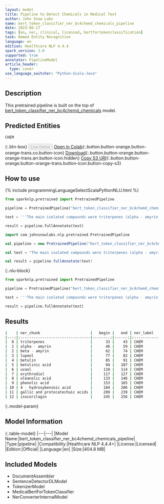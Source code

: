 ```yaml
---
layout: model
title: Pipeline to Detect Chemicals in Medical Text
author: John Snow Labs
name: bert_token_classifier_ner_bc4chemd_chemicals_pipeline
date: 2023-06-17
tags: [en, ner, clinical, licensed, bertfortokenclassification]
task: Named Entity Recognition
language: en
edition: Healthcare NLP 4.4.4
spark_version: 3.0
supported: true
annotator: PipelineModel
article_header:
  type: cover
use_language_switcher: "Python-Scala-Java"
---
```


## Description

This pretrained pipeline is built on the top of [bert_token_classifier_ner_bc4chemd_chemicals](https://nlp.johnsnowlabs.com/2022/07/25/bert_token_classifier_ner_bc4chemd_chemicals_en_3_0.html) model.

## Predicted Entities

`CHEM`



{:.btn-box}
<button class="button button-orange" disabled>Live Demo</button>
[Open in Colab](https://colab.research.google.com/github/JohnSnowLabs/spark-nlp-workshop/blob/master/healthcare-nlp/07.0.Pretrained_Clinical_Pipelines.ipynb){:.button.button-orange.button-orange-trans.co.button-icon}
[Download](https://s3.amazonaws.com/auxdata.johnsnowlabs.com/clinical/models/bert_token_classifier_ner_bc4chemd_chemicals_pipeline_en_4.4.4_3.0_1686998780908.zip){:.button.button-orange.button-orange-trans.arr.button-icon.hidden}
[Copy S3 URI](s3://auxdata.johnsnowlabs.com/clinical/models/bert_token_classifier_ner_bc4chemd_chemicals_pipeline_en_4.4.4_3.0_1686998780908.zip){:.button.button-orange.button-orange-trans.button-icon.button-copy-s3}

## How to use

<div class="tabs-box" markdown="1">
{% include programmingLanguageSelectScalaPythonNLU.html %}

```python
from sparknlp.pretrained import PretrainedPipeline

pipeline = PretrainedPipeline("bert_token_classifier_ner_bc4chemd_chemicals_pipeline", "en", "clinical/models")

text = '''The main isolated compounds were triterpenes (alpha - amyrin, beta - amyrin, lupeol, betulin, betulinic acid, uvaol, erythrodiol and oleanolic acid) and phenolic acid derivatives from 4 - hydroxybenzoic acid (gallic and protocatechuic acids and isocorilagin).'''

result = pipeline.fullAnnotate(text)
```
```scala
import com.johnsnowlabs.nlp.pretrained.PretrainedPipeline

val pipeline = new PretrainedPipeline("bert_token_classifier_ner_bc4chemd_chemicals_pipeline", "en", "clinical/models")

val text = "The main isolated compounds were triterpenes (alpha - amyrin, beta - amyrin, lupeol, betulin, betulinic acid, uvaol, erythrodiol and oleanolic acid) and phenolic acid derivatives from 4 - hydroxybenzoic acid (gallic and protocatechuic acids and isocorilagin)."

val result = pipeline.fullAnnotate(text)
```

{:.nlu-block}
```python
from sparknlp.pretrained import PretrainedPipeline

pipeline = PretrainedPipeline("bert_token_classifier_ner_bc4chemd_chemicals_pipeline", "en", "clinical/models")

text = '''The main isolated compounds were triterpenes (alpha - amyrin, beta - amyrin, lupeol, betulin, betulinic acid, uvaol, erythrodiol and oleanolic acid) and phenolic acid derivatives from 4 - hydroxybenzoic acid (gallic and protocatechuic acids and isocorilagin).'''

result = pipeline.fullAnnotate(text)
```
</div>

## Results

```bash
|    | ner_chunk                       |   begin |   end | ner_label   |   confidence |
|---:|:--------------------------------|--------:|------:|:------------|-------------:|
|  0 | triterpenes                     |      33 |    43 | CHEM        |     0.99999  |
|  1 | alpha - amyrin                  |      46 |    59 | CHEM        |     0.999939 |
|  2 | beta - amyrin                   |      62 |    74 | CHEM        |     0.999679 |
|  3 | lupeol                          |      77 |    82 | CHEM        |     0.999968 |
|  4 | betulin                         |      85 |    91 | CHEM        |     0.999975 |
|  5 | betulinic acid                  |      94 |   107 | CHEM        |     0.999984 |
|  6 | uvaol                           |     110 |   114 | CHEM        |     0.99998  |
|  7 | erythrodiol                     |     117 |   127 | CHEM        |     0.999987 |
|  8 | oleanolic acid                  |     133 |   146 | CHEM        |     0.999984 |
|  9 | phenolic acid                   |     153 |   165 | CHEM        |     0.999985 |
| 10 | 4 - hydroxybenzoic acid         |     184 |   206 | CHEM        |     0.999973 |
| 11 | gallic and protocatechuic acids |     209 |   239 | CHEM        |     0.999984 |
| 12 | isocorilagin                    |     245 |   256 | CHEM        |     0.999985 |
```

{:.model-param}
## Model Information

{:.table-model}
|---|---|
|Model Name:|bert_token_classifier_ner_bc4chemd_chemicals_pipeline|
|Type:|pipeline|
|Compatibility:|Healthcare NLP 4.4.4+|
|License:|Licensed|
|Edition:|Official|
|Language:|en|
|Size:|404.8 MB|

## Included Models

- DocumentAssembler
- SentenceDetectorDLModel
- TokenizerModel
- MedicalBertForTokenClassifier
- NerConverterInternalModel